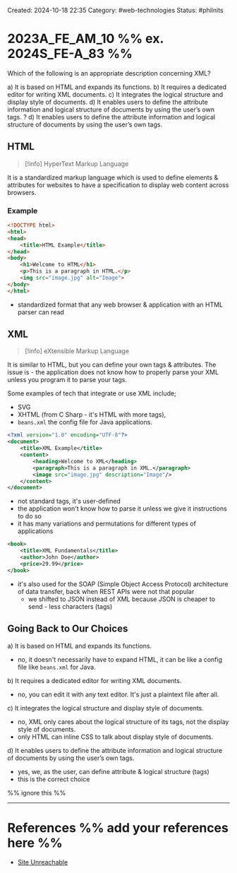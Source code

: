 Created: 2024-10-18 22:35
Category: #web-technologies
Status: #philnits



# 2023A_FE_AM_10 %% ex. 2024S_FE-A_83 %%

Which of the following is an appropriate description concerning XML?

a) It is based on HTML and expands its functions.
b) It requires a dedicated editor for writing XML documents.
c) It integrates the logical structure and display style of documents.
d) It enables users to define the attribute information and logical structure of documents by using the user’s own tags.
?
d) It enables users to define the attribute information and logical structure of documents by using the user’s own tags.

## HTML

> [!info] HyperText Markup Language

It is a standardized markup language which is used to define elements & attributes for websites to have a specification to display web content across browsers.

### Example

```html
<!DOCTYPE html>
<html>
<head>
    <title>HTML Example</title>
</head>
<body>
    <h1>Welcome to HTML</h1>
    <p>This is a paragraph in HTML.</p>
    <img src="image.jpg" alt="Image">
</body>
</html>
```

- standardized format that any web browser & application with an HTML parser can read

## XML

> [!info] eXtensible Markup Language

It is similar to HTML, but you can define your own tags & attributes. The issue is - the application does not know how to properly parse your XML unless you program it to parse your tags.

Some examples of tech that integrate or use XML include;
- SVG
- XHTML (from C Sharp - it's HTML with more tags),
- `beans.xml` the config file for Java applications.

```xml
<?xml version="1.0" encoding="UTF-8"?>
<document>
    <title>XML Example</title>
    <content>
        <heading>Welcome to XML</heading>
        <paragraph>This is a paragraph in XML.</paragraph>
        <image src="image.jpg" description="Image"/>
    </content>
</document>
```

- not standard tags, it's user-defined
- the application won't know how to parse it unless we give it instructions to do so
- it has many variations and permutations for different types of applications

```xml
<book>
    <title>XML Fundamentals</title>
    <author>John Doe</author>
    <price>29.99</price>
</book>
```
- it's also used for the SOAP (Simple Object Access Protocol) architecture of data transfer, back when REST APIs were not that popular
	- we shifted to JSON instead of XML because JSON is cheaper to send - less characters (tags)

## Going Back to Our Choices


a) It is based on HTML and expands its functions.
- no, it doesn't necessarily have to expand HTML, it can be like a config file like `beans.xml` for Java.

b) It requires a dedicated editor for writing XML documents.
- no, you can edit it with any text editor. It's just a plaintext file after all.

c) It integrates the logical structure and display style of documents.
- no, XML only cares about the logical structure of its tags, not the display style of documents.
- only HTML can inline CSS to talk about display style of documents.

d) It enables users to define the attribute information and logical structure of documents by using the user’s own tags.
- yes, we, as the user, can define attribute & logical structure (tags)
- this is the correct choice

%% ignore this %%
<!--SR:!2025-03-29,16,250-->
---









# References %% add your references here %%
- [Site Unreachable](https://aws.amazon.com/what-is/xml/#:~:text=Extensible%20Markup%20Language%20(XML)%20lets,%2C%20and%20third%2Dparty%20applications.)
